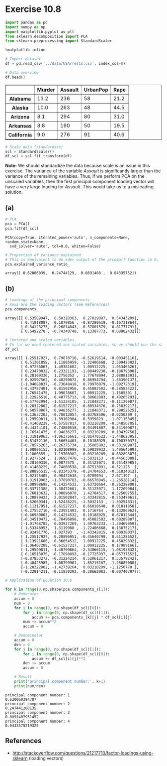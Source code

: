 
# Exercise 10.8


```python
import pandas as pd
import numpy as np
import matplotlib.pyplot as plt
from sklearn.decomposition import PCA
from sklearn.preprocessing import StandardScaler

%matplotlib inline
```


```python
# Import dataset
df = pd.read_csv('../data/USArrests.csv', index_col=0)
```


```python
# Data overview
df.head()
```




<div>
<table border="1" class="dataframe">
  <thead>
    <tr style="text-align: right;">
      <th></th>
      <th>Murder</th>
      <th>Assault</th>
      <th>UrbanPop</th>
      <th>Rape</th>
    </tr>
  </thead>
  <tbody>
    <tr>
      <th>Alabama</th>
      <td>13.2</td>
      <td>236</td>
      <td>58</td>
      <td>21.2</td>
    </tr>
    <tr>
      <th>Alaska</th>
      <td>10.0</td>
      <td>263</td>
      <td>48</td>
      <td>44.5</td>
    </tr>
    <tr>
      <th>Arizona</th>
      <td>8.1</td>
      <td>294</td>
      <td>80</td>
      <td>31.0</td>
    </tr>
    <tr>
      <th>Arkansas</th>
      <td>8.8</td>
      <td>190</td>
      <td>50</td>
      <td>19.5</td>
    </tr>
    <tr>
      <th>California</th>
      <td>9.0</td>
      <td>276</td>
      <td>91</td>
      <td>40.6</td>
    </tr>
  </tbody>
</table>
</div>




```python
# Scale data (standardize)
scl = StandardScaler()
df_scl = scl.fit_transform(df)
```

<b>Note:</b> We should standardize the data because scale is an issue in this exercise. The variance of the variable *Assault* is significantly larger than the variance of the remaining variables. Thus, if we perform PCA on the unscaled variables, then the first principal component loading vector will have a very large loading for *Assault*. This would take us to a misleading solution.

## (a)


```python
# PCA
pca = PCA()
pca.fit(df_scl)
```




    PCA(copy=True, iterated_power='auto', n_components=None, random_state=None,
      svd_solver='auto', tol=0.0, whiten=False)




```python
# Proportion of variance explained
# This is equivalent to do sdev output of the prcomp() function in R.
pca.explained_variance_ratio_
```




    array([ 0.62006039,  0.24744129,  0.0891408 ,  0.04335752])



## (b)


```python
# Loadings of the principal components
# Rows are the loading vectors (see References)
pca.components_
```




    array([[ 0.53589947,  0.58318363,  0.27819087,  0.54343209],
           [ 0.41818087,  0.1879856 , -0.87280619, -0.16731864],
           [-0.34123273, -0.26814843, -0.37801579,  0.81777791],
           [ 0.6492278 , -0.74340748,  0.13387773,  0.08902432]])




```python
# Centered and scaled variables
# In (a) we used centered ans scaled variables, so we should use the same data here.
df_scl
```




    array([[ 1.25517927,  0.79078716, -0.52619514, -0.00345116],
           [ 0.51301858,  1.11805959, -1.22406668,  2.50942392],
           [ 0.07236067,  1.49381682,  1.00912225,  1.05346626],
           [ 0.23470832,  0.23321191, -1.08449238, -0.18679398],
           [ 0.28109336,  1.2756352 ,  1.77678094,  2.08881393],
           [ 0.02597562,  0.40290872,  0.86954794,  1.88390137],
           [-1.04088037, -0.73648418,  0.79976079, -1.09272319],
           [-0.43787481,  0.81502956,  0.45082502, -0.58583422],
           [ 1.76541475,  1.99078607,  1.00912225,  1.1505301 ],
           [ 2.22926518,  0.48775713, -0.38662083,  0.49265293],
           [-0.57702994, -1.51224105,  1.21848371, -0.11129987],
           [-1.20322802, -0.61527217, -0.80534376, -0.75839217],
           [ 0.60578867,  0.94836277,  1.21848371,  0.29852525],
           [-0.13637203, -0.70012057, -0.03768506, -0.0250209 ],
           [-1.29599811, -1.39102904, -0.5959823 , -1.07115345],
           [-0.41468229, -0.67587817,  0.03210209, -0.34856705],
           [ 0.44344101, -0.74860538, -0.94491807, -0.53190987],
           [ 1.76541475,  0.94836277,  0.03210209,  0.10439756],
           [-1.31919063, -1.06375661, -1.01470522, -1.44862395],
           [ 0.81452136,  1.56654403,  0.10188925,  0.70835037],
           [-0.78576263, -0.26375734,  1.35805802, -0.53190987],
           [ 1.00006153,  1.02108998,  0.59039932,  1.49564599],
           [-1.1800355 , -1.19708982,  0.03210209, -0.68289807],
           [ 1.9277624 ,  1.06957478, -1.5032153 , -0.44563089],
           [ 0.28109336,  0.0877575 ,  0.31125071,  0.75148985],
           [-0.41468229, -0.74860538, -0.87513091, -0.521125  ],
           [-0.80895515, -0.83345379, -0.24704653, -0.51034012],
           [ 1.02325405,  0.98472638,  1.0789094 ,  2.671197  ],
           [-1.31919063, -1.37890783, -0.66576945, -1.26528114],
           [-0.08998698, -0.14254532,  1.63720664, -0.26228808],
           [ 0.83771388,  1.38472601,  0.31125071,  1.17209984],
           [ 0.76813632,  1.00896878,  1.42784517,  0.52500755],
           [ 1.20879423,  2.01502847, -1.43342815, -0.55347961],
           [-1.62069341, -1.52436225, -1.5032153 , -1.50254831],
           [-0.11317951, -0.61527217,  0.66018648,  0.01811858],
           [-0.27552716, -0.23951493,  0.1716764 , -0.13286962],
           [-0.66980002, -0.14254532,  0.10188925,  0.87012344],
           [-0.34510472, -0.78496898,  0.45082502, -0.68289807],
           [-1.01768785,  0.03927269,  1.49763233, -1.39469959],
           [ 1.53348953,  1.3119988 , -1.22406668,  0.13675217],
           [-0.92491776, -1.027393  , -1.43342815, -0.90938037],
           [ 1.25517927,  0.20896951, -0.45640799,  0.61128652],
           [ 1.13921666,  0.36654512,  1.00912225,  0.46029832],
           [-1.06407289, -0.61527217,  1.00912225,  0.17989166],
           [-1.29599811, -1.48799864, -2.34066115, -1.08193832],
           [ 0.16513075, -0.17890893, -0.17725937, -0.05737552],
           [-0.87853272, -0.31224214,  0.52061217,  0.53579242],
           [-0.48425985, -1.08799901, -1.85215107, -1.28685088],
           [-1.20322802, -1.42739264,  0.03210209, -1.1250778 ],
           [-0.22914211, -0.11830292, -0.38662083, -0.60740397]])




```python
# Application of Equation 10.8

for k in range(0,np.shape(pca.components_)[1]):
    # Numerator
    accum = 0
    num = 0
    for i in range(0, np.shape(df_scl)[0]):
        for j in range(0, np.shape(df_scl)[1]):
            accum += pca.components_[k][j] * df_scl[i][j]
        num += accum**2
        accum = 0

    # Denominator
    accum = 0
    den = 0
    for j in range(0, np.shape(df_scl)[1]):
        for i in range(0, np.shape(df_scl)[0]):
            accum += df_scl[i][j]**2
        den += accum
        accum = 0

    # Result
    print('principal component number:', k+1)
    print(num/den)
```

    principal component number: 1
    0.620060394787
    principal component number: 2
    0.247441288135
    principal component number: 3
    0.0891407951452
    principal component number: 4
    0.0433575219325


## References
* http://stackoverflow.com/questions/21217710/factor-loadings-using-sklearn (loading vectors)
